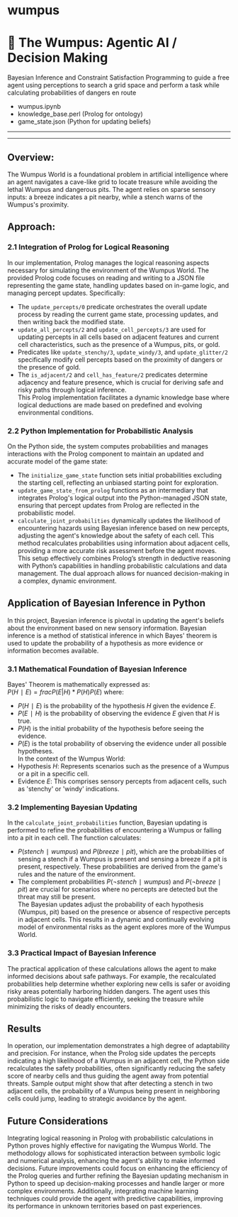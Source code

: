 # wumpus

# 🧌 The Wumpus: Agentic AI / Decision Making

Bayesian Inference and Constraint Satisfaction Programming to guide a free agent using perceptions to search a grid space and perform a task while calculating probabilities of dangers en route
- wumpus.ipynb  
- knowledge_base.perl  (Prolog for ontology)  
- game_state.json  (Python for updating beliefs)  

---  
---  

## **Overview**:  
The Wumpus World is a foundational problem in artificial intelligence where an agent navigates a cave-like grid to locate treasure while avoiding the lethal Wumpus and dangerous pits. The agent relies on sparse sensory inputs: a breeze indicates a pit nearby, while a stench warns of the Wumpus's proximity.  

## **Approach**:  
### 2.1 Integration of Prolog for Logical Reasoning  
In our implementation, Prolog manages the logical reasoning aspects necessary for simulating the environment of the Wumpus World. The provided Prolog code focuses on reading and writing to a JSON file representing the game state, handling updates based on in-game logic, and managing percept updates. Specifically:  
- The `update_percepts/0` predicate orchestrates the overall update process by reading the current game state, processing updates, and then writing back the modified state.
-	`update_all_percepts/2` and `update_cell_percepts/3` are used for updating percepts in all cells based on adjacent features and current cell characteristics, such as the presence of a Wumpus, pits, or gold.
-	Predicates like `update_stenchy/3`, `update_windy/3`, and `update_glitter/2` specifically modify cell percepts based on the proximity of dangers or the presence of gold.
-	The `is_adjacent/2` and `cell_has_feature/2` predicates determine adjacency and feature presence, which is crucial for deriving safe and risky paths through logical inference.  
This Prolog implementation facilitates a dynamic knowledge base where logical deductions are made based on predefined and evolving environmental conditions.  

### 2.2 Python Implementation for Probabilistic Analysis  
On the Python side, the system computes probabilities and manages interactions with the Prolog component to maintain an updated and accurate model of the game state:  
-	The `initialize_game_state` function sets initial probabilities excluding the starting cell, reflecting an unbiased starting point for exploration.
-	`update_game_state_from_prolog` functions as an intermediary that integrates Prolog's logical output into the Python-managed JSON state, ensuring that percept updates from Prolog are reflected in the probabilistic model.
-	`calculate_joint_probabilities` dynamically updates the likelihood of encountering hazards using Bayesian inference based on new percepts, adjusting the agent's knowledge about the safety of each cell. This method recalculates probabilities using information about adjacent cells, providing a more accurate risk assessment before the agent moves.  
This setup effectively combines Prolog’s strength in deductive reasoning with Python’s capabilities in handling probabilistic calculations and data management. The dual approach allows for nuanced decision-making in a complex, dynamic environment.  

## **Application of Bayesian Inference in Python**  
In this project, Bayesian inference is pivotal in updating the agent's beliefs about the environment based on new sensory information. Bayesian inference is a method of statistical inference in which Bayes' theorem is used to update the probability of a hypothesis as more evidence or information becomes available.  

### 3.1 Mathematical Foundation of Bayesian Inference  
Bayes' Theorem is mathematically expressed as:  
$P(H ∣ E) = {frac}{P(E | H)*P(H)}{P(E)}$
where:  
-	$P(H ∣ E)$ is the probability of the hypothesis $H$ given the evidence $E$.
-	$P(E ∣ H)$ is the probability of observing the evidence $E$ given that $H$ is true.
-	$P(H)$ is the initial probability of the hypothesis before seeing the evidence.
-	$P(E)$ is the total probability of observing the evidence under all possible hypotheses.  
In the context of the Wumpus World:  
-	Hypothesis $H$: Represents scenarios such as the presence of a Wumpus or a pit in a specific cell.
-	Evidence $E$: This comprises sensory percepts from adjacent cells, such as 'stenchy' or 'windy' indications.  

### 3.2 Implementing Bayesian Updating  
In the `calculate_joint_probabilities` function, Bayesian updating is performed to refine the probabilities of encountering a Wumpus or falling into a pit in each cell. The function calculates:  
-	$P(stench ∣ wumpus)$ and $P(breeze ∣ pit)$, which are the probabilities of sensing a stench if a Wumpus is present and sensing a breeze if a pit is present, respectively. These probabilities are derived from the game's rules and the nature of the environment.  
-	The complement probabilities $P(¬stench ∣ wumpus)$ and $P(¬breeze ∣ pit)$ are crucial for scenarios where no percepts are detected but the threat may still be present.  
The Bayesian updates adjust the probability of each hypothesis (Wumpus, pit) based on the presence or absence of respective percepts in adjacent cells. This results in a dynamic and continually evolving model of environmental risks as the agent explores more of the Wumpus World.  

### 3.3 Practical Impact of Bayesian Inference  
The practical application of these calculations allows the agent to make informed decisions about safe pathways. For example, the recalculated probabilities help determine whether exploring new cells is safer or avoiding risky areas potentially harboring hidden dangers. The agent uses this probabilistic logic to navigate efficiently, seeking the treasure while minimizing the risks of deadly encounters.  

## **Results**
In operation, our implementation demonstrates a high degree of adaptability and precision. For instance, when the Prolog side updates the percepts indicating a high likelihood of a Wumpus in an adjacent cell, the Python side recalculates the safety probabilities, often significantly reducing the safety score of nearby cells and thus guiding the agent away from potential threats. Sample output might show that after detecting a stench in two adjacent cells, the probability of a Wumpus being present in neighboring cells could jump, leading to strategic avoidance by the agent.

## **Future Considerations**
Integrating logical reasoning in Prolog with probabilistic calculations in Python proves highly effective for navigating the Wumpus World. The methodology allows for sophisticated interaction between symbolic logic and numerical analysis, enhancing the agent's ability to make informed decisions. Future improvements could focus on enhancing the efficiency of the Prolog queries and further refining the Bayesian updating mechanism in Python to speed up decision-making processes and handle larger or more complex environments. Additionally, integrating machine learning techniques could provide the agent with predictive capabilities, improving its performance in unknown territories based on past experiences.

